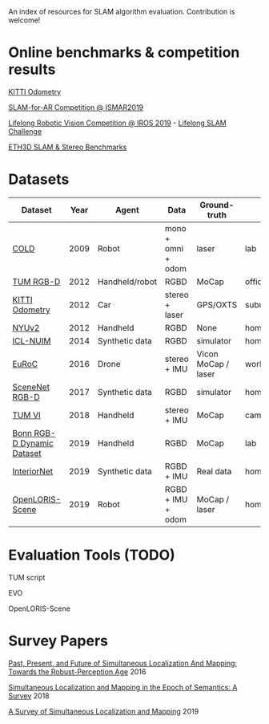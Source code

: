 An index of resources for SLAM algorithm evaluation. Contribution is welcome!

# Online benchmarks & competition results

[KITTI Odometry](http://www.cvlibs.net/datasets/kitti/eval_odometry.php)

[SLAM-for-AR Competition @ ISMAR2019](http://www.zjucvg.net/eval-vislam/ismar19-slam-competition/?from=singlemessage#competition-results-v-slam)

[Lifelong Robotic Vision Competition @ IROS 2019](https://lifelong-robotic-vision.github.io/competition/) - [Lifelong SLAM Challenge](https://lifelong-robotic-vision.github.io/competition/slam)

[ETH3D SLAM & Stereo Benchmarks](https://www.eth3d.net/)

# Datasets

| Dataset                                                  | Year | Agent              | Data                     | Ground-truth            | Scene                    | Scene changes                       |
|----------------------------------------------------------|------|----------------------|--------------------------|-------------------------|--------------------------|-------------------------------------|
| [COLD](https://www.nada.kth.se/cas/COLD/index.php)                                                     | 2009 |    Robot             |    mono + omni + odom    |    laser                |    lab                   |    illumination/objects                  |
|    [TUM RGB-D](https://vision.in.tum.de/data/datasets/rgbd-dataset)                                             | 2012 |    Handheld/robot    |    RGBD                  |    MoCap                  |    office/work shed     |    -                             |
|    [KITTI Odometry](http://www.cvlibs.net/datasets/kitti/eval_odometry.php)                                        | 2012 |    Car               |    stereo   + laser      |    GPS/OXTS             |    suburban/highway      |    moving objects                    |
|    [NYUv2](https://cs.nyu.edu/~silberman/datasets/nyu_depth_v2.html)                                                 | 2012 |    Handheld          |    RGBD                  |    None                 |    home/office           |    -                             |
|    [ICL-NUIM](https://www.doc.ic.ac.uk/~ahanda/VaFRIC/iclnuim.html)                                              | 2014 |    Synthetic data    |    RGBD                  |    simulator            |    home/office           |    -                             |
|    [EuRoC](https://projects.asl.ethz.ch/datasets/doku.php?id=kmavvisualinertialdatasets)                                                 | 2016 |    Drone             |    stereo + IMU          |    Vicon MoCap / laser    |    work shed             |    -                             |
|    [SceneNet RGB-D](https://robotvault.bitbucket.io/scenenet-rgbd.html)                                        | 2017 |    Synthetic data    |    RGBD                  |    simulator            |    home                  |                                     |
|    [TUM VI](https://vision.in.tum.de/data/datasets/visual-inertial-dataset)                                                | 2018 |    Handheld          |    stereo + IMU          |    MoCap                  |    campus  buildings     |    -                             |
|    [Bonn RGB-D   Dynamic Dataset](http://www.ipb.uni-bonn.de/data/rgbd-dynamic-dataset/)                          | 2019 |    Handheld          |    RGBD                  |    MoCap                  |    lab                   |    moving object                    |
|    [InteriorNet](https://interiornet.org/)                                           | 2019 |    Synthetic data    |    RGBD + IMU            |    Real data            |    home                  |    illumination/objects (simulation)     |
|    [OpenLORIS-Scene](https://lifelong-robotic-vision.github.io/dataset/scene)    | 2019 |    Robot             |    RGBD + IMU + odom     |    MoCap / laser          |    home/office/cafe/supermarket    |    illumination/objects (real life)    |


# Evaluation Tools (TODO)

TUM script

EVO

OpenLORIS-Scene

# Survey Papers

[Past, Present, and Future of Simultaneous Localization And Mapping: Towards the Robust-Perception Age](https://arxiv.org/abs/1606.05830) 2016

[Simultaneous Localization and Mapping in the Epoch of Semantics: A Survey](https://rd.springer.com/article/10.1007/s12555-018-0130-x) 2018

[A Survey of Simultaneous Localization and Mapping](https://arxiv.org/abs/1909.05214) 2019

